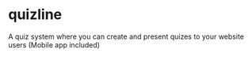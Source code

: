 # quizline
A quiz system where you can create and present quizes to your website users (Mobile app included)
